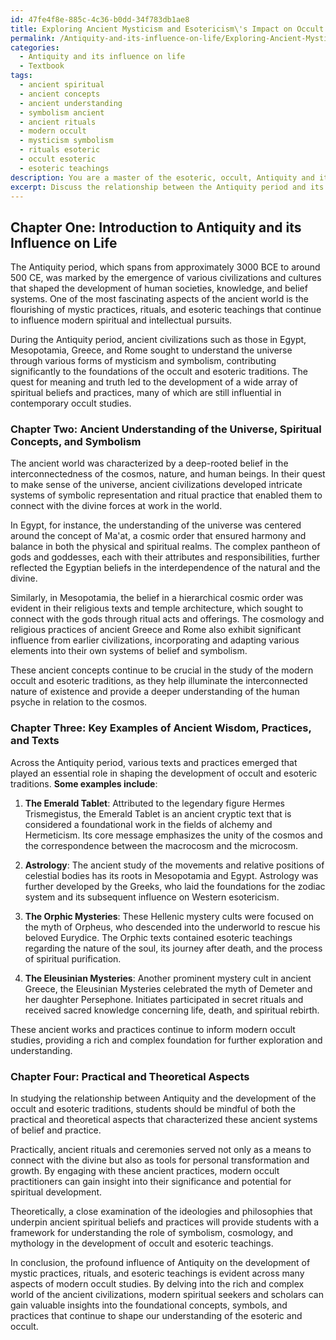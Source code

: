```yaml
---
id: 47fe4f8e-885c-4c36-b0dd-34f783db1ae8
title: Exploring Ancient Mysticism and Esotericism\'s Impact on Occult Traditions
permalink: /Antiquity-and-its-influence-on-life/Exploring-Ancient-Mysticism-and-Esotericisms-Impact-on-Occult-Traditions/
categories:
  - Antiquity and its influence on life
  - Textbook
tags:
  - ancient spiritual
  - ancient concepts
  - ancient understanding
  - symbolism ancient
  - ancient rituals
  - modern occult
  - mysticism symbolism
  - rituals esoteric
  - occult esoteric
  - esoteric teachings
description: You are a master of the esoteric, occult, Antiquity and its influence on life and education, you have written many textbooks on the subject in ways that provide students with rich and deep understanding of the subject. You are being asked to write textbook-like sections on a topic and you do it with full context, explainability, and reliability in accuracy to the true facts of the topic at hand, in a textbook style that a student would easily be able to learn from, in a rich, engaging, and contextual way. Always include relevant context (such as formulas and history), related concepts, and in a way that someone can gain deep insights from.
excerpt: Discuss the relationship between the Antiquity period and its influence on life, particularly in the context of the occult and esoteric teachings. Focus on providing a rich and insightful analysis of how ancient civilizations and cultures shaped the development of mystic practices, rituals, and beliefs over time. Explain how their understanding of the universe, spiritual concepts, and symbolism contributed to the modern study of the occult and esoteric traditions. Elaborate on key examples of ancient wisdom, practices, and texts that continue to be influential in modern occult studies. Make sure to include practical and theoretical aspects that can enhance the student's knowledge and understanding of this fascinating and complex relationship.
---
```

## Chapter One: Introduction to Antiquity and its Influence on Life 

The Antiquity period, which spans from approximately 3000 BCE to around 500 CE, was marked by the emergence of various civilizations and cultures that shaped the development of human societies, knowledge, and belief systems. One of the most fascinating aspects of the ancient world is the flourishing of mystic practices, rituals, and esoteric teachings that continue to influence modern spiritual and intellectual pursuits.

During the Antiquity period, ancient civilizations such as those in Egypt, Mesopotamia, Greece, and Rome sought to understand the universe through various forms of mysticism and symbolism, contributing significantly to the foundations of the occult and esoteric traditions. The quest for meaning and truth led to the development of a wide array of spiritual beliefs and practices, many of which are still influential in contemporary occult studies.

### Chapter Two: Ancient Understanding of the Universe, Spiritual Concepts, and Symbolism

The ancient world was characterized by a deep-rooted belief in the interconnectedness of the cosmos, nature, and human beings. In their quest to make sense of the universe, ancient civilizations developed intricate systems of symbolic representation and ritual practice that enabled them to connect with the divine forces at work in the world.

In Egypt, for instance, the understanding of the universe was centered around the concept of Ma'at, a cosmic order that ensured harmony and balance in both the physical and spiritual realms. The complex pantheon of gods and goddesses, each with their attributes and responsibilities, further reflected the Egyptian beliefs in the interdependence of the natural and the divine.

Similarly, in Mesopotamia, the belief in a hierarchical cosmic order was evident in their religious texts and temple architecture, which sought to connect with the gods through ritual acts and offerings. The cosmology and religious practices of ancient Greece and Rome also exhibit significant influence from earlier civilizations, incorporating and adapting various elements into their own systems of belief and symbolism.

These ancient concepts continue to be crucial in the study of the modern occult and esoteric traditions, as they help illuminate the interconnected nature of existence and provide a deeper understanding of the human psyche in relation to the cosmos.

### Chapter Three: Key Examples of Ancient Wisdom, Practices, and Texts

Across the Antiquity period, various texts and practices emerged that played an essential role in shaping the development of occult and esoteric traditions. **Some examples include**:

1. **The Emerald Tablet**: Attributed to the legendary figure Hermes Trismegistus, the Emerald Tablet is an ancient cryptic text that is considered a foundational work in the fields of alchemy and Hermeticism. Its core message emphasizes the unity of the cosmos and the correspondence between the macrocosm and the microcosm.

2. **Astrology**: The ancient study of the movements and relative positions of celestial bodies has its roots in Mesopotamia and Egypt. Astrology was further developed by the Greeks, who laid the foundations for the zodiac system and its subsequent influence on Western esotericism.

3. **The Orphic Mysteries**: These Hellenic mystery cults were focused on the myth of Orpheus, who descended into the underworld to rescue his beloved Eurydice. The Orphic texts contained esoteric teachings regarding the nature of the soul, its journey after death, and the process of spiritual purification.

4. **The Eleusinian Mysteries**: Another prominent mystery cult in ancient Greece, the Eleusinian Mysteries celebrated the myth of Demeter and her daughter Persephone. Initiates participated in secret rituals and received sacred knowledge concerning life, death, and spiritual rebirth.

These ancient works and practices continue to inform modern occult studies, providing a rich and complex foundation for further exploration and understanding.

### Chapter Four: Practical and Theoretical Aspects

In studying the relationship between Antiquity and the development of the occult and esoteric traditions, students should be mindful of both the practical and theoretical aspects that characterized these ancient systems of belief and practice.

Practically, ancient rituals and ceremonies served not only as a means to connect with the divine but also as tools for personal transformation and growth. By engaging with these ancient practices, modern occult practitioners can gain insight into their significance and potential for spiritual development.

Theoretically, a close examination of the ideologies and philosophies that underpin ancient spiritual beliefs and practices will provide students with a framework for understanding the role of symbolism, cosmology, and mythology in the development of occult and esoteric teachings.

In conclusion, the profound influence of Antiquity on the development of mystic practices, rituals, and esoteric teachings is evident across many aspects of modern occult studies. By delving into the rich and complex world of the ancient civilizations, modern spiritual seekers and scholars can gain valuable insights into the foundational concepts, symbols, and practices that continue to shape our understanding of the esoteric and occult.

